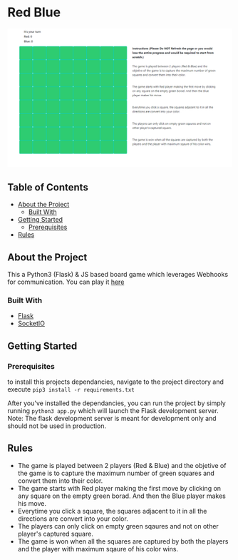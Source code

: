 # Red Blue

![Banner](https://github.com/Harry-Lees/Red-Blue/blob/main/.github/banner.PNG)

## Table of Contents

* [About the Project](#about-the-project)
  * [Built With](#built-with)
* [Getting Started](#getting-started)
  * [Prerequisites](#prerequisites)
* [Rules](#rules)

## About the Project

This a Python3 (Flask) &amp; JS based board game which leverages Webhooks for communication. You can play it [here](https://red-blue.herokuapp.com/) 

### Built With

* [Flask](https://flask.palletsprojects.com/en/1.1.x/)
* [SocketIO](https://socket.io/)

## Getting Started

### Prerequisites

to install this projects dependancies, navigate to the project directory and execute `pip3 install -r requirements.txt`

After you've installed the dependancies, you can run the project by simply running `python3 app.py` which will launch the Flask development server.
Note: The flask development server is meant for development only and should not be used in production.

## Rules

* The game is played between 2 players (Red & Blue) and the objetive of the game is to capture the maximum number of green squares and convert them into their color.
* The game starts with Red player making the first move by clicking on any square on the empty green borad. And then the Blue player makes his move.
* Everytime you click a square, the squares adjacent to it in all the directions are convert into your color.
* The players can only click on empty green sqaures and not on other player's captured square.
* The game is won when all the squares are captured by both the players and the player with maximum sqaure of his color wins.
